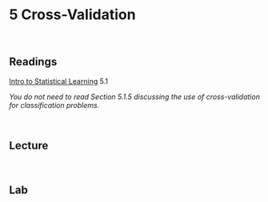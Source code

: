 # 5 Cross-Validation  

<br>

## Readings  

[Intro to Statistical Learning](https://www.statlearning.com/) 5.1  
  
_You do not need to read Section 5.1.5 discussing the use of cross-validation for classification problems._

<br>

## Lecture 

<!-- [Slides from Lecture 5](https://pjakiela.github.io/ECON370/L5-CV-2024-8-20.pdf) -->

<br>

## Lab
